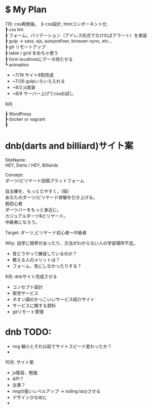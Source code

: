 

# **$ My Plan**


7月: css再勉強。
┣ css設計, htmlコンポーネント化  
┣ css lint  
┣ フォーム。バリデーション（アドレス形式でなければアラート）を実装  
┣ gulp -> sass, ejs, autoprefixer, browser-sync, etc...  
┣ git リモートアップ  
┣ table / grid をめちゃ使う  
┣ form localhostにデータ持たせる  
┗ animation  


- ~7/19 サイト8割完成
- ~7/26 gulpいろいろ入れる
- ~8/2 js実装
- ~8/9 サーバー上げてcssお試し


8月:

┣ WordPress  
┣ docker or vagrant  
┣  


# dnb(darts and billiard)サイト案

SiteName:  
HEY, Darts / HEY, Billiards

Consept:  
ダーツ/ビリヤード投稿プラットフォーム



自主練を、もっとたやすく。(仮)  
あなたのダーツ/ビリヤード体験を引き上げる。  
脱初心者  
ダーツバーをもっと身近に。  
カジュアルダーツ&ビリヤード。  
中級者になろう。  



Target:
ダーツ,ビリヤード初心者〜中級者

Why:
自学に限界があったり、方法がわからない人の学習場所不足。


- 皆どうやって練習しているのか？
- 教える人のメリットは？
- フォーム、気にしなかったりする？




9月: dnbサイト完成させる

- コンセプト設計
- 架空サービス
- ネオン調のかっこいいサービス紹介サイト
- サービスに関する資料
- gitリモート管理

# dnb TODO:
- img 縮小とそれ以前でサイトスピード変わったか？
-



10月: サイト案

- js復習、勉強
- API？
- 文章？
- imgの扱いレベルアップ -> loding lazyさせる
- デザイン少なめに
- 

